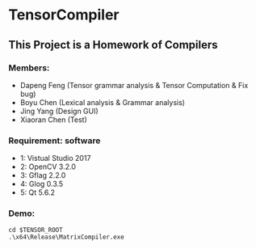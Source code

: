 TensorCompiler
==============

## This Project is a Homework of Compilers

### Members: 
* Dapeng Feng (Tensor grammar analysis & Tensor Computation & Fix bug)
* Boyu Chen (Lexical analysis & Grammar analysis)
* Jing Yang (Design GUI)
* Xiaoran Chen (Test)

### Requirement: software
* 1: Vistual Studio 2017
* 2: OpenCV 3.2.0
* 3: Gflag 2.2.0
* 4: Glog 0.3.5
* 5: Qt 5.6.2

### Demo:
```
cd $TENSOR_ROOT
.\x64\Release\MatrixCompiler.exe
```
